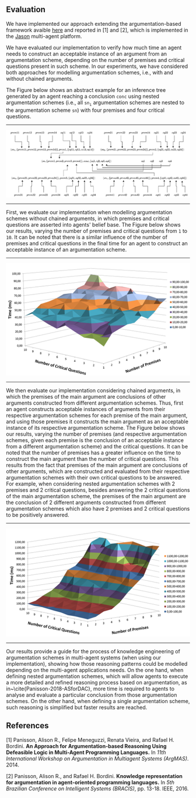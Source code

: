 ## Evaluation

We have implemented our approach extending the argumentation-based framework avaible [here](https://github.com/AlisonPanisson/ABRinAOPL) and reported in [1] and [2], which is implemented in the [Jason](http://jason.sourceforge.net/wp/) multi-agent platform. 

We have evaluated our implementation to verify how much time an agent needs to construct an acceptable instance of an argument from an argumentation scheme, depending on the number of premises and critical questions present in such scheme. In our experiments, we have considered both approaches for modelling argumentation schemes, i.e., with and without chained arguments.

The Figure below shows an abstract example for an inference tree generated by an agent reaching a conclusion `conc` using nested argumentation schemes (i.e., all `sn`<sub>`i`</sub> argumentation schemes are nested to the argumentation scheme `sn`) with four premises and four critical questions. 

_________________________
![Exemplo of Inference tree](img/inference_tree.png)
_________________________

First, we evaluate our implementation when modelling argumentation schemes without chained arguments, in which premises and critical questions are asserted into agents' belief base. The Figure below shows our results, varying the number of premises and critical questions from `1` to `10`. It can be noted that there is a similar influence of the number of premises and critical questions in the final time for an agent to construct an acceptable instance of an argumentation scheme. 

_________________________
![First Evaluation](img/evaluation1.png)
_________________________

We then evaluate our implementation considering chained arguments, in which the premises of the main argument are conclusions of other arguments constructed from different argumentation schemes. Thus, first an agent constructs acceptable instances of arguments from their respective argumentation schemes for each premise of the main argument, and using those premises it constructs the main argument as an acceptable instance of its respective argumentation scheme. The Figure below shows our results, varying the number of premises (and respective argumentation schemes, given each premise is the conclusion of an acceptable instance from a different argumentation scheme) and the critical questions. It can be noted that the number of premises has a greater influence on the time to construct the main argument than the number of critical questions. This results from the fact that premises of the main argument are conclusions of other arguments, which are constructed and evaluated from their respective argumentation schemes with their own critical questions to be answered. For example, when considering nested argumentation schemes with 2 premises and 2 critical questions, besides answering the 2 critical questions of the main argumentation scheme, the premises of the main argument are the conclusion of 2 different arguments constructed from different argumentation schemes which also have 2 premises and 2 critical questions to be positively answered.

_________________________
![Second Evaluation](img/evaluation2.png)
_________________________

Our results provide a guide for the process of knowledge engineering of argumentation schemes in multi-agent systems (when using our implementation), showing how those reasoning patterns could be modelled depending on the multi-agent applications needs. On the one hand, when defining nested argumentation schemes, which will allow agents to execute a more detailed and refined reasoning process based on argumentation, as in~\cite{Panisson-2018-ASforDAC}, more time is required to agents to analyse and evaluate a particular conclusion from those argumentation schemes. On the other hand, when defining a single argumentation scheme, such reasoning is simplified but faster results are reached.

## References

[1] Panisson, Alison R., Felipe Meneguzzi, Renata Vieira, and Rafael H. Bordini. **An Approach for Argumentation-based Reasoning Using Defeasible Logic in Multi-Agent Programming Languages.** In *11th International Workshop on Argumentation in Multiagent Systems (ArgMAS)*. 2014.

[2] Panisson, Alison R., and Rafael H. Bordini. **Knowledge representation for argumentation in agent-oriented programming languages.** In *5th Brazilian Conference on Intelligent Systems (BRACIS)*, pp. 13-18. IEEE, 2016.


